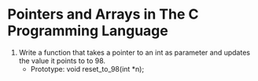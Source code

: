 # Pointers and Arrays in The C Programming Language

1. Write a function that takes a pointer to an int as parameter and updates the value it points to to 98.
	- Prototype: void reset_to_98(int *n);
